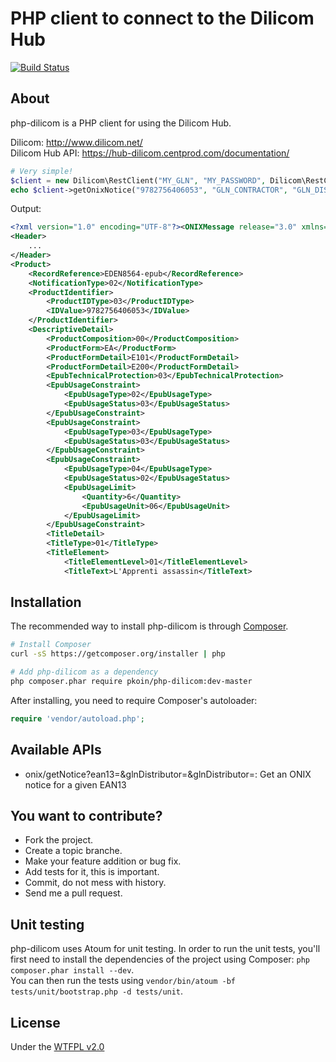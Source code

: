 # PHP client to connect to the Dilicom Hub

[![Build Status](https://travis-ci.org/Koin/php-dilicom.png?branch=master)](https://travis-ci.org/Koin/php-dilicom)

## About

php-dilicom is a PHP client for using the Dilicom Hub.

Dilicom: http://www.dilicom.net/  
Dilicom Hub API: https://hub-dilicom.centprod.com/documentation/

```php
# Very simple!
$client = new Dilicom\RestClient("MY_GLN", "MY_PASSWORD", Dilicom\RestClient::ENV_PROD);
echo $client->getOnixNotice("9782756406053", "GLN_CONTRACTOR", "GLN_DISTRIBUTOR");
```

Output:
```xml
<?xml version="1.0" encoding="UTF-8"?><ONIXMessage release="3.0" xmlns="http://www.editeur.org/onix/3.0/reference">
<Header>
    ...
</Header>
<Product>
    <RecordReference>EDEN8564-epub</RecordReference>
    <NotificationType>02</NotificationType>
    <ProductIdentifier>
        <ProductIDType>03</ProductIDType>
        <IDValue>9782756406053</IDValue>
    </ProductIdentifier>
    <DescriptiveDetail>
        <ProductComposition>00</ProductComposition>
        <ProductForm>EA</ProductForm>
        <ProductFormDetail>E101</ProductFormDetail>
        <ProductFormDetail>E200</ProductFormDetail>
        <EpubTechnicalProtection>03</EpubTechnicalProtection>
        <EpubUsageConstraint>
            <EpubUsageType>02</EpubUsageType>
            <EpubUsageStatus>03</EpubUsageStatus>
        </EpubUsageConstraint>
        <EpubUsageConstraint>
            <EpubUsageType>03</EpubUsageType>
            <EpubUsageStatus>03</EpubUsageStatus>
        </EpubUsageConstraint>
        <EpubUsageConstraint>
            <EpubUsageType>04</EpubUsageType>
            <EpubUsageStatus>02</EpubUsageStatus>
            <EpubUsageLimit>
                <Quantity>6</Quantity>
                <EpubUsageUnit>06</EpubUsageUnit>
            </EpubUsageLimit>
        </EpubUsageConstraint>
        <TitleDetail>
        <TitleType>01</TitleType>
        <TitleElement>
            <TitleElementLevel>01</TitleElementLevel>
            <TitleText>L'Apprenti assassin</TitleText>
```

## Installation

The recommended way to install php-dilicom is through [Composer](http://getcomposer.org).

```bash
# Install Composer
curl -sS https://getcomposer.org/installer | php

# Add php-dilicom as a dependency
php composer.phar require pkoin/php-dilicom:dev-master
```

After installing, you need to require Composer's autoloader:

```php
require 'vendor/autoload.php';
```

## Available APIs

* onix/getNotice?ean13=<ean13>&glnDistributor=<gln>&glnDistributor=<gln>: Get an ONIX notice for a given EAN13

## You want to contribute?

* Fork the project.
* Create a topic branche.
* Make your feature addition or bug fix.
* Add tests for it, this is important.
* Commit, do not mess with history.
* Send me a pull request.

## Unit testing

php-dilicom uses Atoum for unit testing.
In order to run the unit tests, you'll first need to install the dependencies of the project using Composer: `php composer.phar install --dev`.  
You can then run the tests using `vendor/bin/atoum -bf tests/unit/bootstrap.php -d tests/unit`.

## License

Under the [WTFPL v2.0](http://en.wikipedia.org/wiki/WTFPL)
